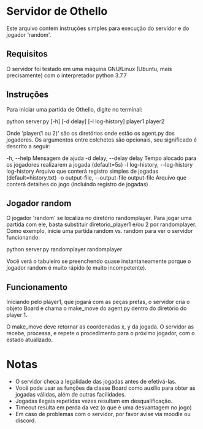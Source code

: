 # Servidor de Othello

Este arquivo contem instruções simples para execução do servidor e do jogador 'random'.

## Requisitos
O servidor foi testado em uma máquina GNU/Linux (Ubuntu, mais precisamente) com
o interpretador python 3.7.7

## Instruções

Para iniciar uma partida de Othello, digite no terminal:

python server.py [-h] [-d delay] [-l log-history] player1 player2

Onde 'player(1 ou 2)' são os diretórios onde estão os agent.py dos jogadores.
Os argumentos entre colchetes são opcionais, seu significado é descrito a seguir:

-h, --help            Mensagem de ajuda
-d delay, --delay delay
                    Tempo alocado para os jogadores realizarem a jogada (default=5s)
-l log-history, --log-history log-history
                    Arquivo que conterá registro simples de jogadas (default=history.txt)
-o output-file, --output-file output-file
                    Arquivo que conterá detalhes do jogo (incluindo registro de jogadas)

## Jogador random
O jogador 'random' se localiza no diretório randomplayer. Para jogar uma partida com ele,
basta substituir diretorio_player1 e/ou 2 por randomplayer. Como exemplo, inicie
uma partida random vs. random para ver o servidor funcionando:

python server.py randomplayer randomplayer

Você verá o tabuleiro se preenchendo quase instantaneamente porque o jogador random é muito rápido (e muito incompetente).

## Funcionamento

Iniciando pelo player1, que jogará com as peças pretas, o servidor cria o objeto Board e chama o make_move do agent.py dentro do diretório do player 1.

O make_move deve retornar as coordenadas x, y da jogada. O servidor as recebe, processa, e repete o procedimento para o próximo jogador, com o estado atualizado.

# Notas
* O servidor checa a legalidade das jogadas antes de efetivá-las. 
* Você pode usar as funções da classe Board como auxílio para obter as jogadas válidas, além de outras facilidades.
* Jogadas ilegais repetidas vezes resultam em desqualificação.
* Timeout resulta em perda da vez (o que é uma desvantagem no jogo)
* Em caso de problemas com o servidor, por favor avise via moodle ou discord.
